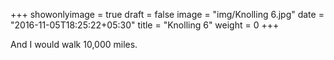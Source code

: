 +++
showonlyimage = true
draft = false
image = "img/Knolling 6.jpg"
date = "2016-11-05T18:25:22+05:30"
title = "Knolling 6"
weight = 0
+++

And I would walk 10,000 miles.

